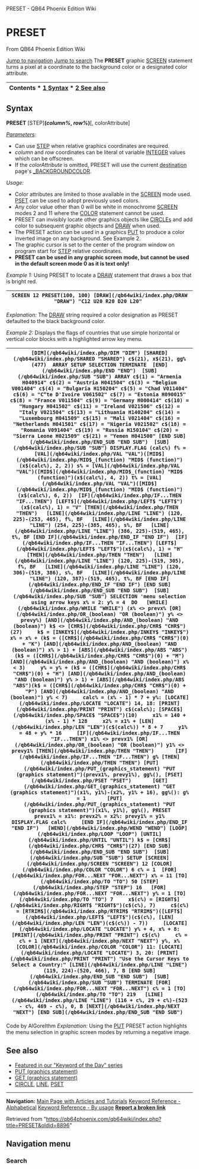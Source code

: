 


PRESET - QB64 Phoenix Edition Wiki








# PRESET



From QB64 Phoenix Edition Wiki



[Jump to navigation](#mw-head)
[Jump to search](#searchInput)
The **PRESET** graphic [SCREEN](/qb64wiki/index.php/SCREEN "SCREEN") statement turns a pixel at a coordinate to the background color or a designated color attribute.


  






| Contents * [1 Syntax](#Syntax) * [2 See also](#See_also) |
| --- |


## Syntax


**PRESET** [STEP]**(***column%*, *row%***)**[, colorAttribute]
  

*[Parameters](/qb64wiki/index.php/Parameters "Parameters"):*



* Can use [STEP](/qb64wiki/index.php/STEP "STEP") when relative graphics coordinates are required.
* *column* and *row* coordinates can be literal ot variable [INTEGER](/qb64wiki/index.php/INTEGER "INTEGER") values which can be offscreen.
* If the *colorAttribute* is omitted, PRESET will use the current [destination](/qb64wiki/index.php/DEST "DEST") page's [\_BACKGROUNDCOLOR](/qb64wiki/index.php/BACKGROUNDCOLOR "BACKGROUNDCOLOR").


  

*Usage:*



* Color attributes are limited to those available in the [SCREEN](/qb64wiki/index.php/SCREEN "SCREEN") mode used. [PSET](/qb64wiki/index.php/PSET "PSET") can be used to adopt previously used colors.
* Any color value other than 0 will be white in monochrome [SCREEN](/qb64wiki/index.php/SCREEN "SCREEN") modes 2 and 11 where the [COLOR](/qb64wiki/index.php/COLOR "COLOR") statement cannot be used.
* PRESET can invisibly locate other graphics objects like [CIRCLEs](/qb64wiki/index.php/CIRCLE "CIRCLE") and add color to subsequent graphic objects and [DRAW](/qb64wiki/index.php/DRAW "DRAW") when used.
* The PRESET action can be used in a graphics [PUT](/qb64wiki/index.php/PUT_(graphics_statement) "PUT (graphics statement)") to produce a color inverted image on any background. See Example 2.
* The graphic cursor is set to the center of the program window on program start for [STEP](/qb64wiki/index.php/STEP "STEP") relative coordinates.
* **PRESET can be used in any graphic screen mode, but cannot be used in the default screen mode 0 as it is text only!**


  

*Example 1:* Using PRESET to locate a [DRAW](/qb64wiki/index.php/DRAW "DRAW") statement that draws a box that is bright red.





| ``` SCREEN 12 PRESET(100, 100) [DRAW](/qb64wiki/index.php/DRAW "DRAW") "C12 U20 R20 D20 L20"  ``` |
| --- |


*Explanation:* The [DRAW](/qb64wiki/index.php/DRAW "DRAW") string required a color designation as PRESET defaulted to the black background color.
  



*Example 2:* Displays the flags of countries that use simple horizontal or vertical color blocks with a highlighted arrow key menu.





| ``` [DIM](/qb64wiki/index.php/DIM "DIM") [SHARED](/qb64wiki/index.php/SHARED "SHARED") c$(21), x$(21), gg%(477)  ARRAY SETUP SELECTION TERMINATE  [END](/qb64wiki/index.php/END "END")  [SUB](/qb64wiki/index.php/SUB "SUB") ARRAY c$(1) = "Armenia H040914" c$(2) = "Austria H041504" c$(3) = "Belgium V001404" c$(4) = "Bulgaria H150204" c$(5) = "Chad V011404" c$(6) = "C“te D'Ivoire V061502" c$(7) = "Estonia H090015" c$(8) = "France V011504" c$(9) = "Germany H000414" c$(10) = "Hungary H041502" c$(11) = "Ireland V021506" c$(12) = "Italy V021504" c$(13) = "Lithuania H140204" c$(14) = "Luxembourg H041509" c$(15) = "Mali V021404" c$(16) = "Netherlands H041501" c$(17) = "Nigeria V021502" c$(18) = "Romania V091404" c$(19) = "Russia H150104" c$(20) = "Sierra Leone H021509" c$(21) = "Yemen H041500" [END SUB](/qb64wiki/index.php/END_SUB "END SUB")  [SUB](/qb64wiki/index.php/SUB "SUB") DISPLAY.FLAG (calc%) f% = [VAL](/qb64wiki/index.php/VAL "VAL")([MID$](/qb64wiki/index.php/MID$_(function) "MID$ (function)")(x$(calc%), 2, 2)) s% = [VAL](/qb64wiki/index.php/VAL "VAL")([MID$](/qb64wiki/index.php/MID$_(function) "MID$ (function)")(x$(calc%), 4, 2)) t% = [VAL](/qb64wiki/index.php/VAL "VAL")([MID$](/qb64wiki/index.php/MID$_(function) "MID$ (function)")(x$(calc%), 6, 2))  [IF](/qb64wiki/index.php/IF...THEN "IF...THEN") [LEFT$](/qb64wiki/index.php/LEFT$ "LEFT$")(x$(calc%), 1) = "V" [THEN](/qb64wiki/index.php/THEN "THEN")   [LINE](/qb64wiki/index.php/LINE "LINE") (120, 225)-(253, 465), f%, BF   [LINE](/qb64wiki/index.php/LINE "LINE") (254, 225)-(385, 465), s%, BF   [LINE](/qb64wiki/index.php/LINE "LINE") (386, 225)-(519, 465), t%, BF [END IF](/qb64wiki/index.php/END_IF "END IF")  [IF](/qb64wiki/index.php/IF...THEN "IF...THEN") [LEFT$](/qb64wiki/index.php/LEFT$ "LEFT$")(x$(calc%), 1) = "H" [THEN](/qb64wiki/index.php/THEN "THEN")   [LINE](/qb64wiki/index.php/LINE "LINE") (120, 225)-(519, 305), f%, BF   [LINE](/qb64wiki/index.php/LINE "LINE") (120, 306)-(519, 386), s%, BF   [LINE](/qb64wiki/index.php/LINE "LINE") (120, 387)-(519, 465), t%, BF [END IF](/qb64wiki/index.php/END_IF "END IF") [END SUB](/qb64wiki/index.php/END_SUB "END SUB")  [SUB](/qb64wiki/index.php/SUB "SUB") SELECTION 'menu selection using arrow keys x% = 2: y% = 4  DO   [WHILE](/qb64wiki/index.php/WHILE "WHILE") (x% <> prevx% [OR](/qb64wiki/index.php/OR_(boolean) "OR (boolean)") y% <> prevy%) [AND](/qb64wiki/index.php/AND_(boolean) "AND (boolean)") k$ <> [CHR$](/qb64wiki/index.php/CHR$ "CHR$")(27)     k$ = [INKEY$](/qb64wiki/index.php/INKEY$ "INKEY$")     x% = x% + (k$ = ([CHR$](/qb64wiki/index.php/CHR$ "CHR$")(0) + "K") [AND](/qb64wiki/index.php/AND_(boolean) "AND (boolean)") x% > 1) + [ABS](/qb64wiki/index.php/ABS "ABS")(k$ = ([CHR$](/qb64wiki/index.php/CHR$ "CHR$")(0) + "M") [AND](/qb64wiki/index.php/AND_(boolean) "AND (boolean)") x% < 3)     y% = y% + (k$ = ([CHR$](/qb64wiki/index.php/CHR$ "CHR$")(0) + "H") [AND](/qb64wiki/index.php/AND_(boolean) "AND (boolean)") y% > 1) + [ABS](/qb64wiki/index.php/ABS "ABS")(k$ = ([CHR$](/qb64wiki/index.php/CHR$ "CHR$")(0) + "P") [AND](/qb64wiki/index.php/AND_(boolean) "AND (boolean)") y% < 7)     calc% = (x% - 1) * 7 + y%: [LOCATE](/qb64wiki/index.php/LOCATE "LOCATE") 14, 18: [PRINT](/qb64wiki/index.php/PRINT "PRINT") c$(calc%); [SPACE$](/qb64wiki/index.php/SPACE$ "SPACE$")(10)     x1% = 140 + (x% - 1) * 128     x2% = x1% + [LEN](/qb64wiki/index.php/LEN "LEN")(c$(calc%)) * 8 + 7     y1% = 48 + y% * 16     [IF](/qb64wiki/index.php/IF...THEN "IF...THEN") x1% <> prevx1% [OR](/qb64wiki/index.php/OR_(boolean) "OR (boolean)") y1% <> prevy1% [THEN](/qb64wiki/index.php/THEN "THEN")       [IF](/qb64wiki/index.php/IF...THEN "IF...THEN") g% [THEN](/qb64wiki/index.php/THEN "THEN") [PUT](/qb64wiki/index.php/PUT_(graphics_statement) "PUT (graphics statement)")(prevx1%, prevy1%), gg%(), [PSET](/qb64wiki/index.php/PSET "PSET")       [GET](/qb64wiki/index.php/GET_(graphics_statement) "GET (graphics statement)")(x1%, y1%)-(x2%, y1% + 16), gg%(): g% = 1       [PUT](/qb64wiki/index.php/PUT_(graphics_statement) "PUT (graphics statement)")(x1%, y1%), gg%(), PRESET       prevx1% = x1%: prevx2% = x2%: prevy1% = y1%       DISPLAY.FLAG calc%     [END IF](/qb64wiki/index.php/END_IF "END IF")   [WEND](/qb64wiki/index.php/WEND "WEND") [LOOP](/qb64wiki/index.php/LOOP "LOOP") [UNTIL](/qb64wiki/index.php/UNTIL "UNTIL") k$ = [CHR$](/qb64wiki/index.php/CHR$ "CHR$")(27) [END SUB](/qb64wiki/index.php/END_SUB "END SUB")  [SUB](/qb64wiki/index.php/SUB "SUB") SETUP [SCREEN](/qb64wiki/index.php/SCREEN "SCREEN") 12 [COLOR](/qb64wiki/index.php/COLOR "COLOR") 6 c% = 1  [FOR](/qb64wiki/index.php/FOR...NEXT "FOR...NEXT") x% = 11 [TO](/qb64wiki/index.php/TO "TO") 50 [STEP](/qb64wiki/index.php/STEP "STEP") 16   [FOR](/qb64wiki/index.php/FOR...NEXT "FOR...NEXT") y% = 1 [TO](/qb64wiki/index.php/TO "TO") 7     x$(c%) = [RIGHT$](/qb64wiki/index.php/RIGHT$ "RIGHT$")(c$(c%), 7)     c$(c%) = [RTRIM$](/qb64wiki/index.php/RTRIM$ "RTRIM$")([LEFT$](/qb64wiki/index.php/LEFT$ "LEFT$")(c$(c%), [LEN](/qb64wiki/index.php/LEN "LEN")(c$(c%)) - 7))     [LOCATE](/qb64wiki/index.php/LOCATE "LOCATE") y% + 4, x% + 8: [PRINT](/qb64wiki/index.php/PRINT "PRINT") c$(c%)     c% = c% + 1 [NEXT](/qb64wiki/index.php/NEXT "NEXT") y%, x%  [COLOR](/qb64wiki/index.php/COLOR "COLOR") 11: [LOCATE](/qb64wiki/index.php/LOCATE "LOCATE") 3, 20: [PRINT](/qb64wiki/index.php/PRINT "PRINT") "Use the Cursor Keys to Select a Country:" [LINE](/qb64wiki/index.php/LINE "LINE") (119, 224)-(520, 466), 7, B [END SUB](/qb64wiki/index.php/END_SUB "END SUB")  [SUB](/qb64wiki/index.php/SUB "SUB") TERMINATE [FOR](/qb64wiki/index.php/FOR...NEXT "FOR...NEXT") c% = 1 [TO](/qb64wiki/index.php/TO "TO") 219   [LINE](/qb64wiki/index.php/LINE "LINE") (116 + c%, 29 + c%)-(523 - c%, 469 - c%), 0, B [NEXT](/qb64wiki/index.php/NEXT "NEXT") [END SUB](/qb64wiki/index.php/END_SUB "END SUB")  ``` |
| --- |


Code by AlGoreIthm
*Explanation:* Using the [PUT](/qb64wiki/index.php/PUT_(graphics_statement) "PUT (graphics statement)") PRESET action highlights the menu selection in graphic screen modes by returning a negative image.
  




## See also


* [Featured in our "Keyword of the Day" series](https://qb64phoenix.com/forum/showthread.php?tid=1157)
* [PUT (graphics statement)](/qb64wiki/index.php/PUT_(graphics_statement) "PUT (graphics statement)")
* [GET (graphics statement)](/qb64wiki/index.php/GET_(graphics_statement) "GET (graphics statement)")
* [CIRCLE](/qb64wiki/index.php/CIRCLE "CIRCLE"), [LINE](/qb64wiki/index.php/LINE "LINE"), [PSET](/qb64wiki/index.php/PSET "PSET")


  






---


**Navigation:**
[Main Page with Articles and Tutorials](/qb64wiki/index.php/Main_Page "Main Page")
[Keyword Reference - Alphabetical](/qb64wiki/index.php/Keyword_Reference_-_Alphabetical "Keyword Reference - Alphabetical")
[Keyword Reference - By usage](/qb64wiki/index.php/Keyword_Reference_-_By_usage "Keyword Reference - By usage")
**[Report a broken link](https://qb64phoenix.com/forum/showthread.php?tid=2800)**  





Retrieved from "<https://qb64phoenix.com/qb64wiki/index.php?title=PRESET&oldid=8896>"




## Navigation menu








### Search





















